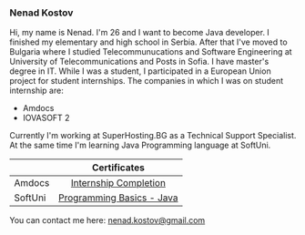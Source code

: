 ### Nenad Kostov

Hi, my name is Nenad. I'm 26 and I want to become Java developer.
I finished my elementary and high school in Serbia.
After that I've moved to Bulgaria where I studied Telecommunucations and Software Engineering at University of Telecommunications and Posts in Sofia.
I have master's degree in IT.
While I was a student, I participated in a European Union project for student internships.
The companies in which I was on student internship are:

- Amdocs
- IOVASOFT 2

Currently I'm working at SuperHosting.BG as a Technical Support Specialist.
At the same time I'm learning Java Programming language at SoftUni.

|         |                                     Certificates                                     |
|---------|:------------------------------------------------------------------------------------:|
| Amdocs  | [Internship Completion](https://imgur.com/a/fs2bDnn)                                 |
| SoftUni | [Programming Basics - Java](https://softuni.bg/certificates/details/124341/cf48b783) |

You can contact me here: nenad.kostov@gmail.com


